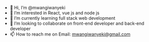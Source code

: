 - 👋 Hi, I’m @mwangiwanyeki
- 👀 I’m interested in React, vue js and node js
- 🌱 I’m currently learning full stack web development
- 💞️ I’m looking to collaborate on front-end developer and back-end developer
- 📫 How to reach me on Email: mwangiwanyeki@gmail.com

<!---
mwangiwanyeki/mwangiwanyeki is a ✨ special ✨ repository because its `README.md` (this file) appears on your GitHub profile.
You can click the Preview link to take a look at your changes.
--->
